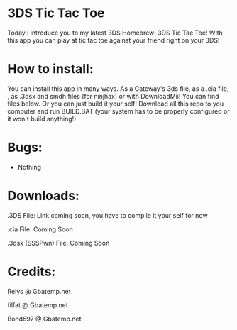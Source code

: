 3DS Tic Tac Toe
==========

Today i introduce you to my latest 3DS Homebrew: 3DS Tic Tac Toe! With this app you can play at tic tac toe against your friend right on your 3DS!


How to install:
===============

You can install this app in many ways. As a Gateway's 3ds file, as a .cia file, , as .3dsx and smdh files (for ninjhax) or with DownloadMii! You can find files below.
Or you can just build it your self! Download all this repo to you computer and run BUILD.BAT (your system has to be properly configured or it won't build anything!)


Bugs:
===============

- Nothing


Downloads:
===============

.3DS File: Link coming soon, you have to compile it your self for now

.cia File: Coming Soon

.3dsx (SSSPwn) File: Coming Soon


Credits:
=========

Relys @ Gbatemp.net

filfat @ Gbatemp.net

Bond697 @ Gbatemp.net
